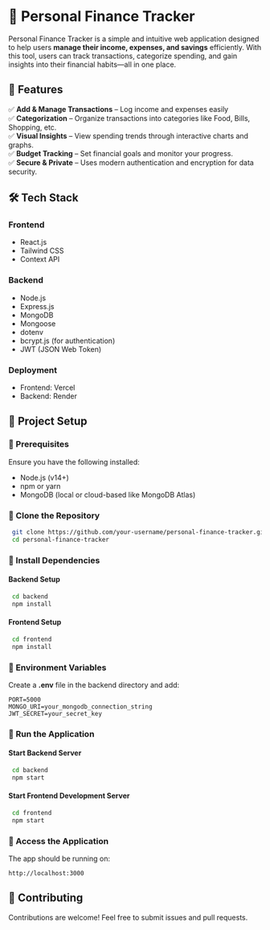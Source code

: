 # 🏦 Personal Finance Tracker

Personal Finance Tracker is a simple and intuitive web application designed to help users **manage their income, expenses, and savings** efficiently. With this tool, users can track transactions, categorize spending, and gain insights into their financial habits—all in one place.

## 🚀 Features

✅ **Add & Manage Transactions** – Log income and expenses easily  
✅ **Categorization** – Organize transactions into categories like Food, Bills, Shopping, etc.  
✅ **Visual Insights** – View spending trends through interactive charts and graphs.  
✅ **Budget Tracking** – Set financial goals and monitor your progress.  
✅ **Secure & Private** – Uses modern authentication and encryption for data security.  

## 🛠 Tech Stack

### Frontend
- React.js
- Tailwind CSS
- Context API

### Backend
- Node.js
- Express.js
- MongoDB
- Mongoose
- dotenv
- bcrypt.js (for authentication)
- JWT (JSON Web Token)

### Deployment
- Frontend: Vercel
- Backend: Render

## 📂 Project Setup

### 🔹 Prerequisites
Ensure you have the following installed:
- Node.js (v14+)
- npm or yarn
- MongoDB (local or cloud-based like MongoDB Atlas)

### 🔹 Clone the Repository
```sh
 git clone https://github.com/your-username/personal-finance-tracker.git
 cd personal-finance-tracker
```

### 🔹 Install Dependencies
#### Backend Setup
```sh
 cd backend
 npm install
```

#### Frontend Setup
```sh
 cd frontend
 npm install
```

### 🔹 Environment Variables
Create a **.env** file in the backend directory and add:
```env
PORT=5000
MONGO_URI=your_mongodb_connection_string
JWT_SECRET=your_secret_key
```

### 🔹 Run the Application
#### Start Backend Server
```sh
 cd backend
 npm start
```

#### Start Frontend Development Server
```sh
 cd frontend
 npm start
```

### 🔹 Access the Application
The app should be running on:
```
http://localhost:3000
```

## 🙌 Contributing
Contributions are welcome! Feel free to submit issues and pull requests.


